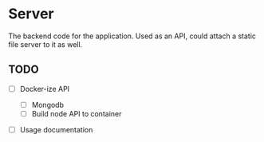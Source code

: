 # Server

The backend code for the application.
Used as an API, could attach a static
file server to it as well.

## TODO

- [ ] Docker-ize API

  - [ ] Mongodb
  - [ ] Build node API to container

- [ ] Usage documentation
